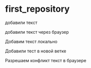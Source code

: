 ﻿# first_repository

добавили текст

добавили текст через браузер

Добавим текст локально

Добавили тест в новой ветке


Разрешаем конфликт текст в браузере 
